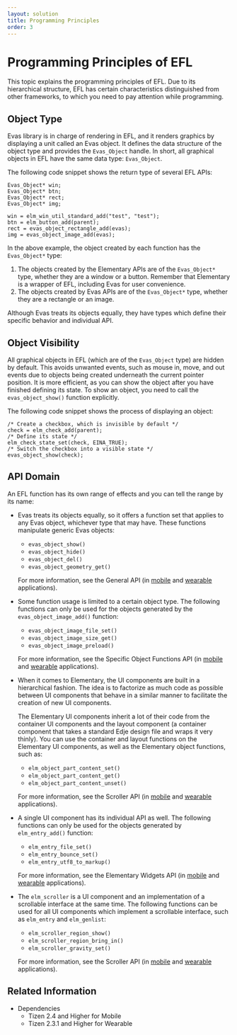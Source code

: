 ```yaml
---
layout: solution
title: Programming Principles
order: 3
---
```


# Programming Principles of EFL

This topic explains the programming principles of EFL. Due to its hierarchical structure, EFL has certain characteristics distinguished from other frameworks, to which you need to pay attention while programming.

## Object Type

Evas library is in charge of rendering in EFL, and it renders graphics by displaying a unit called an Evas object. It defines the data structure of the object type and provides the `Evas_Object` handle. In short, all graphical objects in EFL have the same data type: `Evas_Object`.

The following code snippet shows the return type of several EFL APIs:

```
Evas_Object* win;
Evas_Object* btn;
Evas_Object* rect;
Evas_Object* img;

win = elm_win_util_standard_add("test", "test");
btn = elm_button_add(parent);
rect = evas_object_rectangle_add(evas);
img = evas_object_image_add(evas);
```

In the above example, the object created by each function has the `Evas_Object*` type:

1. The objects created by the Elementary APIs are of the `Evas_Object*` type, whether they are a window or a button. Remember that Elementary is a wrapper of EFL, including Evas for user convenience.
2. The objects created by Evas APIs are of the `Evas_Object*` type, whether they are a rectangle or an image.

Although Evas treats its objects equally, they have types which define their specific behavior and individual API.

## Object Visibility

All graphical objects in EFL (which are of the `Evas_Object` type) are hidden by default. This avoids unwanted events, such as mouse in, move, and out events due to objects being created underneath the current pointer position. It is more efficient, as you can show the object after you have finished defining its state. To show an object, you need to call the `evas_object_show()` function explicitly.

The following code snippet shows the process of displaying an object:

```
/* Create a checkbox, which is invisible by default */
check = elm_check_add(parent);
/* Define its state */
elm_check_state_set(check, EINA_TRUE);
/* Switch the checkbox into a visible state */
evas_object_show(check);
```

## API Domain

An EFL function has its own range of effects and you can tell the range by its name:

- Evas treats its objects equally, so it offers a function set that applies to any Evas object, whichever type that may have. These functions manipulate generic Evas objects:

  - `evas_object_show()`
  - `evas_object_hide()`
  - `evas_object_del()`
  - `evas_object_geometry_get()`

  For more information, see the General API (in [mobile](../../../api/mobile/latest/group__Elm__General.html) and [wearable](../../../api/wearable/latest/group__Elm__General.html) applications).

- Some function usage is limited to a certain object type. The following functions can only be used for the objects generated by the  `evas_object_image_add()` function:

  - `evas_object_image_file_set()`
  - `evas_object_image_size_get()`
  - `evas_object_image_preload()`

  For more information, see the Specific Object Functions API (in [mobile](../../../api/mobile/latest/group__Evas__Object__Specific.html) and [wearable](../../../api/wearable/latest/group__Evas__Object__Specific.html) applications).

- When it comes to Elementary, the UI components are built in a hierarchical fashion. The idea is to factorize as much code as possible between UI components that behave in a similar manner to facilitate the creation of new UI components.

  The Elementary UI components inherit a lot of their code from the container UI components and the layout component (a container component that takes a standard Edje design file and wraps it very thinly). You can use the container and layout functions on the Elementary UI components, as well as the Elementary object functions, such as:

  - `elm_object_part_content_set()`
  - `elm_object_part_content_get()`
  - `elm_object_part_content_unset()`

  For more information, see the Scroller API (in [mobile](../../../api/mobile/latest/group__Elm__Scroller.html) and [wearable](../../../api/wearable/latest/group__Elm__Scroller.html) applications).

- A single UI component has its individual API as well. The following functions can only be used for the objects generated by `elm_entry_add()` function:
  - `elm_entry_file_set()`
  - `elm_entry_bounce_set()`
  - `elm_entry_utf8_to_markup()`

  For more information, see the Elementary Widgets API (in [mobile](../../../api/mobile/latest/group__elm__widget__group.html) and [wearable](../../../api/wearable/latest/group__elm__widget__group.html) applications).

- The `elm_scroller` is a UI component and an implementation of a scrollable interface at the same time. The following functions can be used for all UI components which implement a scrollable interface, such as `elm_entry` and `elm_genlist`:
  - `elm_scroller_region_show()`
  - `elm_scroller_region_bring_in()`
  - `elm_scroller_gravity_set()`

  For more information, see the Scroller API (in [mobile](../../../api/mobile/latest/group__Scroller.html) and [wearable](../../../api/wearable/latest/group__Scroller.html) applications).

## Related Information
- Dependencies
  - Tizen 2.4 and Higher for Mobile
  - Tizen 2.3.1 and Higher for Wearable

